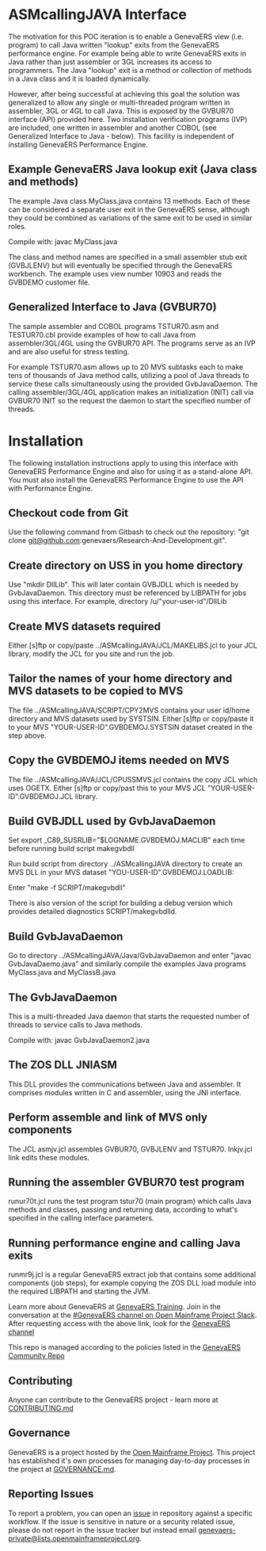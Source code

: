 # ASMcallingJAVA Interface

The motivation for this POC iteration is to enable a GenevaERS view (i.e. program) to call Java written "lookup" exits from the GenevaERS performance engine. For example being able to write GenevaERS exits in Java rather than just assembler or 3GL increases its access to programmers. The Java "lookup" exit is a method or collection of methods in a Java class and it is loaded dynamically.

However, after being successful at achieving this goal the solution was generalized to allow any single or multi-threaded program written in assembler, 3GL or 4GL to call Java. This is exposed by the GVBUR70 interface (API) provided here. Two installation verification programs (IVP) are included, one written in assembler and another COBOL (see Generalized Interface to Java - below). This facility is independent of installing GenevaERS Performance Engine.

## Example GenevaERS Java lookup exit (Java class and methods)

The example Java class MyClass.java contains 13 methods. Each of these can be considered a separate user exit in the GenevaERS sense, although they could be combined as variations of the same exit to be used in similar roles.

Compile with: javac MyClass.java

 The class and method names are specified in a small assembler stub exit (GVBJLENV) but will eventually be specified through the GenevaERS workbench. The example uses view number 10903 and reads the GVBDEMO customer file.

## Generalized Interface to Java (GVBUR70)

The sample assembler and COBOL programs TSTUR70.asm and TESTUR70.cbl provide examples of how to call Java from assembler/3GL/4GL using the GVBUR70 API. The programs serve as an IVP and are also useful for stress testing.

For example TSTUR70.asm allows up to 20 MVS subtasks each to make tens of thousands of Java method calls, utilizing a pool of Java threads to service these calls simultaneously using the provided GvbJavaDaemon. The calling assembler/3GL/4GL application makes an initialization (INIT) call via GVBUR70 INIT so the request the daemon to start the specified number of threads.

# Installation

The following installation instructions apply to using this interface with GenevaERS Performance Engine and also for using it as a stand-alone API. You must also install the GenevaERS Performance Engine to use the API with Performance Engine.

## Checkout code from Git

Use the following command from Gitbash to check out the repository: "git clone git@github.com:genevaers/Research-And-Development.git".

## Create directory on USS in you home directory

Use "mkdir DllLib". This will later contain GVBJDLL which is needed by GvbJavaDaemon. This directory must be referenced by LIBPATH for jobs using this interface. For example, directory /u/"your-user-id"/DllLib

## Create MVS datasets required

Either [s]ftp or copy/paste ../ASMcallingJAVA/JCL/MAKELIBS.jcl to your JCL library, modify the JCL for you site and run the job.

## Tailor the names of your home directory and MVS datasets to be copied to MVS

The file ../ASMcallingJAVA/SCRIPT/CPY2MVS contains your user id/home directory and MVS datasets used by SYSTSIN. Either [s]ftp or copy/paste it to your MVS "YOUR-USER-ID".GVBDEMOJ.SYSTSIN dataset created in the step above. 

## Copy the GVBDEMOJ items needed on MVS

The file ../ASMcallingJAVA/JCL/CPUSSMVS.jcl contains the copy JCL which uses OGETX. Either [s]ftp or copy/past this to your MVS JCL "YOUR-USER-ID".GVBDEMOJ.JCL library.

## Build GVBJDLL used by GvbJavaDaemon

Set export _C89_SUSRLIB="$LOGNAME.GVBDEMOJ.MACLIB" each time before running build script makegvbdll

Run build script from directory ../ASMcallingJAVA directory to create an MVS DLL in your MVS dataset "YOU-USER-ID".GVBDEMOJ.LOADLIB:

Enter "make -f SCRIPT/makegvbdll"

There is also version of the script for building a debug version which provides detailed diagnostics SCRIPT/makegvbdlld.

## Build GvbJavaDaemon

Go to directory ../ASMcallingJAVA/Java/GvbJavaDaemon and enter "javac GvbJavaDaemo.java" and similarly compile the examples Java programs MyClass.java and MyClassB.java

## The GvbJavaDaemon

This is a multi-threaded Java daemon that starts the requested number of threads to service calls to Java methods.

Compile with: javac GvbJavaDaemon2.java

## The ZOS DLL JNIASM

This DLL provides the communications between Java and assembler. It comprises modules written in C and assembler, using the JNI interface.

## Perform assemble and link of MVS only components

The JCL asmjv.jcl assembles GVBUR70, GVBJLENV and TSTUR70. lnkjv.jcl link edits these modules.

## Running the assembler GVBUR70 test program

runur70t.jcl runs the test program tstur70 (main program) which calls Java methods and classes, passing and returning data, according to what's specified in the calling interface parameters.

## Running performance engine and calling Java exits

runmr9j.jcl is a regular GenevaERS extract job that contains some additional components (job steps), for example copying the ZOS DLL load module into the required LIBPATH and starting the JVM.

Learn more about GenevaERS at [GenevaERS Training](https://genevaers.org/training-videos/).  Join in the conversation at the [#GenevaERS channel on Open Mainframe Project Slack](https://slack.openmainframeproject.org). After requesting access with the above link, look for the [GenevaERS channel](https://openmainframeproject.slack.com/archives/C01711931GA)

This repo is managed according to the policies listed in the [GenevaERS Community Repo](https://github.com/genevaers/community)

## Contributing
Anyone can contribute to the GenevaERS project - learn more at [CONTRIBUTING.md](https://github.com/genevaers/community/blob/master/CONTRIBUTING.md)

## Governance
GenevaERS is a project hosted by the [Open Mainframe Project](https://openmainframeproject.org). This project has established it's own processes for managing day-to-day processes in the project at [GOVERNANCE.md](https://github.com/genevaers/community/blob/master/GOVERNANCE.md).

## Reporting Issues
To report a problem, you can open an [issue](https://github.com/genevaers/gvblib/issues) in repository against a specific workflow. If the issue is sensitive in nature or a security related issue, please do not report in the issue tracker but instead email  genevaers-private@lists.openmainframeproject.org.
